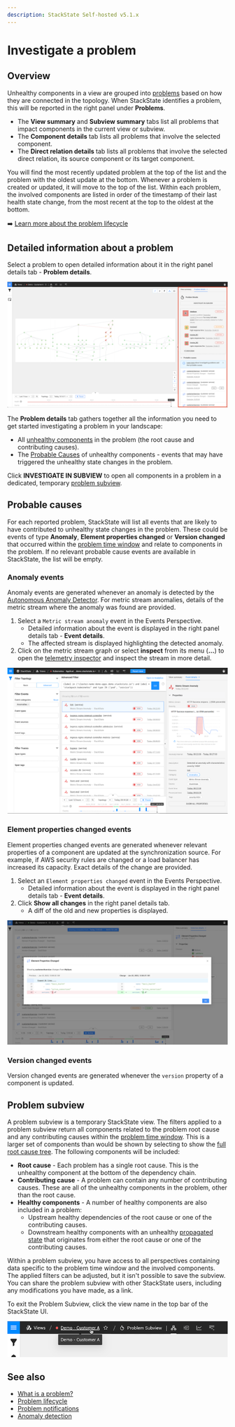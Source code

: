 ```yaml
---
description: StackState Self-hosted v5.1.x 
---
```


# Investigate a problem

## Overview

Unhealthy components in a view are grouped into [problems](about-problems.md) based on how they are connected in the topology. When StackState identifies a problem, this will be reported in the right panel under **Problems**.

* The **View summary** and **Subview summary** tabs list all problems that impact components in the current view or subview. 
* The **Component details** tab lists all problems that involve the selected component. 
* The **Direct relation details** tab lists all problems that involve the selected direct relation, its source component or its target component. 

You will find the most recently updated problem at the top of the list and the problem with the oldest update at the bottom. Whenever a problem is created or updated, it will move to the top of the list. Within each problem, the involved components are listed in order of the timestamp of their last health state change, from the most recent at the top to the oldest at the bottom.

➡️ [Learn more about the problem lifecycle](problem-lifecycle.md)

## Detailed information about a problem

Select a problem to open detailed information about it in the right panel details tab - **Problem details**.

![View summary](/.gitbook/assets/v51_problem_details_tab.png)

The **Problem details** tab gathers together all the information you need to get started investigating a problem in your landscape:

* All [unhealthy components](about-problems.md#topology-elements-in-a-problem) in the problem \(the root cause and contributing causes\). 
* The [Probable Causes](problem_investigation.md#probable-causes) of unhealthy components - events that may have triggered the unhealthy state changes in the problem. 

Click **INVESTIGATE IN SUBVIEW** to open all components in a problem in a dedicated, temporary [problem subview](problem_investigation.md#problem-subview).

## Probable causes

For each reported problem, StackState will list all events that are likely to have contributed to unhealthy state changes in the problem. These could be events of type **Anomaly**, **Element properties changed** or **Version changed** that occurred within the [problem time window](about-problems.md#time-window-of-a-problem) and relate to components in the problem. If no relevant probable cause events are available in StackState, the list will be empty.

### Anomaly events

Anomaly events are generated whenever an anomaly is detected by the [Autonomous Anomaly Detector](../../stackpacks/add-ons/aad.md). For metric stream anomalies, details of the metric stream where the anomaly was found are provided.

1. Select a `Metric stream anomaly` event in the Events Perspective.
   * Detailed information about the event is displayed in the right panel details tab - **Event details**.
   * The affected stream is displayed highlighting the detected anomaly.
2. Click on the metric stream graph or select **inspect** from its menu \(**...**\) to open the [telemetry inspector](../metrics/browse-telemetry.md) and inspect the stream in more detail.

![Metric stream anomaly detailed event information](../../.gitbook/assets/v51_event_metric_stream_anomaly.png)

### Element properties changed events

Element properties changed events are generated whenever relevant properties of a component are updated at the synchronization source. For example, if AWS security rules are changed or a load balancer has increased its capacity. Exact details of the change are provided.

1. Select an `Element properties changed` event in the Events Perspective.
   * Detailed information about the event is displayed in the right panel details tab - **Event details**.
2. Click **Show all changes** in the right panel details tab.
   * A diff of the old and new properties is displayed.

![View all changes](../../.gitbook/assets/v51_event_view_all_changes.png)

### Version changed events

Version changed events are generated whenever the `version` property of a component is updated.

## Problem subview

A problem subview is a temporary StackState view. The filters applied to a problem subview return all components related to the problem root cause and any contributing causes within the [problem time window](about-problems.md#time-window-of-a-problem). This is a larger set of components than would be shown by selecting to show the [full root cause tree](../stackstate-ui/perspectives/topology-perspective.md#show-root-cause). The following components will be included:

* **Root cause** - Each problem has a single root cause. This is the unhealthy component at the bottom of the dependency chain.
* **Contributing cause** - A problem can contain any number of contributing causes. These are all of the unhealthy components in the problem, other than the root cause.
* **Healthy components** - A number of healthy components are also included in a problem:
  * Upstream healthy dependencies of the root cause or one of the contributing causes.
  * Downstream healthy components with an unhealthy [propagated state](/use/concepts/health-state.md#element-propagated-health-state) that originates from either the root cause or one of the contributing causes.

Within a problem subview, you have access to all perspectives containing data specific to the problem time window and the involved components. The applied filters can be adjusted, but it isn't possible to save the subview. You can share the problem subview with other StackState users, including any modifications you have made, as a link.

To exit the Problem Subview, click the view name in the top bar of the StackState UI.

![Breadcrumbs with view name](../../.gitbook/assets/v51_problem_subview_breadcrumb.png)

## See also

* [What is a problem?](about-problems.md)
* [Problem lifecycle](problem-lifecycle.md)
* [Problem notifications](problem_notifications.md)
* [Anomaly detection](../concepts/anomaly-detection.md)
